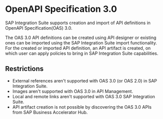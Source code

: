 <!-- loiodb3537a44c63417da5ed202a109557fe -->

# OpenAPI Specification 3.0

SAP Integration Suite supports creation and import of API definitions in OpenAPI Specification\(OAS\) 3.0.

The OAS 3.0 API definitions can be created using API designer or existing ones can be imported using the SAP Integration Suite import functionality. For the created or imported API definition, an API artifact is created, on which user can apply policies to bring in SAP Integration Suite capabilities.



<a name="loiodb3537a44c63417da5ed202a109557fe__section_jfw_fjs_2mb"/>

## Restrictions

-   External references aren't supported with OAS 3.0 \(or OAS 2.0\) in SAP Integration Suite.
-   Images aren't supported with OAS 3.0 in API Management.
-   Local and remote links aren't supported with OAS 3.0 SAP Integration Suite.
-   API artifact creation is not possible by discovering the OAS 3.0 APIs from SAP Business Accelerator Hub.

